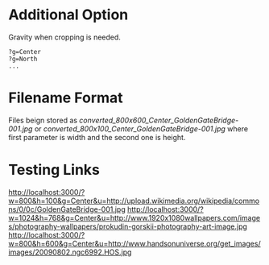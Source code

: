 # Additional Option

Gravity when cropping is needed.

	?g=Center
	?g=North
	...


# Filename Format

Files beign stored as *converted_800x600_Center_GoldenGateBridge-001.jpg* or *converted_800x100_Center_GoldenGateBridge-001.jpg* where first parameter is width and the second one is height.

# Testing Links

<http://localhost:3000/?w=800&h=100&g=Center&u=http://upload.wikimedia.org/wikipedia/commons/0/0c/GoldenGateBridge-001.jpg>
<http://localhost:3000/?w=1024&h=768&g=Center&u=http://www.1920x1080wallpapers.com/images/photography-wallpapers/prokudin-gorskii-photography-art-image.jpg>
<http://localhost:3000/?w=800&h=600&g=Center&u=http://www.handsonuniverse.org/get_images/images/20090802.ngc6992.HOS.jpg>
